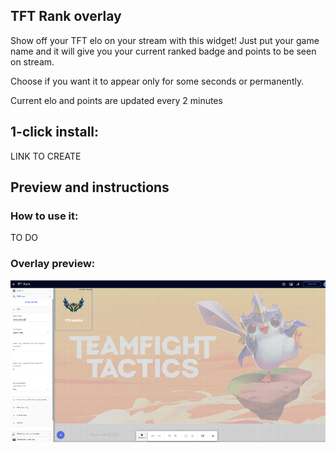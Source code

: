 ## TFT Rank overlay

Show off your TFT elo on your stream with this widget! Just put your game name and it will give you your current ranked badge and points to be seen on stream. 

Choose if you want it to appear only for some seconds or permanently. 

Current elo and points are updated every 2 minutes

## 1-click install: 

LINK TO CREATE

## Preview and instructions

### How to use it:
TO DO

### Overlay preview:
![Overlay Preview](/tft-rank/widget.png)
